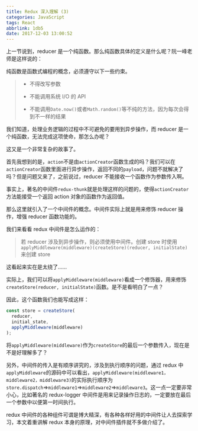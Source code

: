 ```yaml
---
title: Redux 深入理解 (3)
categories: JavaScript
tags: React
abbrlink: 1db5
date: 2017-12-03 13:00:52
---
```


上一节说到，reducer 是一个纯函数。那么纯函数具体的定义是什么呢？阮一峰老师是这样说的：

纯函数是函数式编程的概念，必须遵守以下一些约束。

> - 不得改写参数
>
> - 不能调用系统 I/O 的 API
>
> - 不能调用`Date.now()`或者`Math.random()`等不纯的方法，因为每次会得到不一样的结果

<!-- more -->

我们知道，处理业务逻辑的过程中不可避免的要用到异步操作，而 reducer 是一个纯函数，无法完成这项使命，那怎么办呢？

这又是一个非常复杂的故事了。

首先我想到的是，`action`不是由`actionCreator`函数生成的吗？我们可以在`actionCreator`函数里面进行异步操作，返回不同的`payload`，问题不就解决了吗？但是问题又来了，之前说过，reducer 不能接收一个函数作为参数传入啊。

事实上，著名的中间件`redux-thunk`就是处理这样的问题的，使得`actionCreator`方法能接受一个返回 action 对象的函数作为返回值。

那么这里就引入了一个中间件的概念。中间件实际上就是用来修饰 reducer 操作，增强 reducer 函数功能的。

我们来看看 redux 中间件是怎么运作的：

> 若 reducer 涉及到异步操作，则必须使用中间件。创建 store 时使用`applyMiddleware(middleware)(createStore)(reducer, initialState)`来创建 store

这看起来实在是太绕了……

实际上，我们可以将`applyMiddleware(middleware)`看成一个修饰器，用来修饰`createStore(reducer, initialState)`函数。是不是看明白了一点？

因此，这个函数我们也能写成这样：

```js
const store = createStore(
  reducer,
  initial_state,
  applyMiddleware(middleware)
);
```

将`applyMiddleware(middleware)`作为`createStore`的最后一个参数传入，现在是不是好理解多了？

另外，中间件的传入是有顺序讲究的，涉及到执行顺序的问题，通过 redux 中`applyMiddleware`的源码中可以看出，`applyMiddleware(middleware1，middleware2，middleware3)`的实际执行顺序为`store.dispatch`=>`middleware1`=>`middleware2`=>`middleware3`。这一点一定要非常小心，比如著名的 redux-logger 中间件是用来记录操作日志的，一定要放在最后一个参数中以便第一时间执行。

redux 中间件的各种组件可谓是博大精深，有各种各样好用的中间件让人去探索学习，本文着重讲解 redux 本身的原理，对中间件插件就不多做介绍了。
